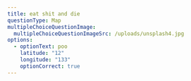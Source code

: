 ```yaml
---
title: eat shit and die
questionType: Map
multipleChoiceQuestionImage:
  multipleChoiceQuestionImageSrc: /uploads/unsplash4.jpg
options:
  - optionText: poo
    latitude: "12"
    longitude: "133"
    optionCorrect: true
---
```

